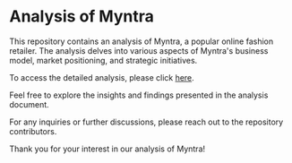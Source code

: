 # Analysis of Myntra

This repository contains an analysis of Myntra, a popular online fashion retailer. The analysis delves into various aspects of Myntra's business model, market positioning, and strategic initiatives.

To access the detailed analysis, please click [here](https://drive.google.com/file/d/1cjrGEaRDMVXuKuA0q3q0O73ACSec2r1i/view?usp=sharing).

Feel free to explore the insights and findings presented in the analysis document.

For any inquiries or further discussions, please reach out to the repository contributors.

Thank you for your interest in our analysis of Myntra!
